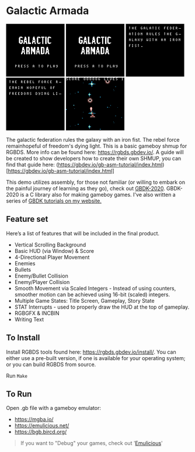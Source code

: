 # Galactic Armada

<img src=".github/assets/galactic-armada-gif.gif" width="160" height="144"/>
<img src=".github/assets/title-screen.png" width="160" height="144"/>
<img src=".github/assets/story-screen1.png" width="160" height="144"/>
<img src=".github/assets/story-screen2.png" width="160" height="144"/>
<img src=".github/assets/gameplay.png" width="160" height="144"/>

The galactic federation rules the galaxy with an iron fist. The rebel force remainhopeful of freedom's dying light. This is a basic gameboy shmup for RGBDS. More info can be found here: https://rgbds.gbdev.io/. A guide will be created to show developers how to create their own SHMUP, you can find that guide here: (https://gbdev.io/gb-asm-tutorial/index.html)[https://gbdev.io/gb-asm-tutorial/index.html]

This demo utilizes assembly, for those not familiar (or willing to embark on the painful journey of learning as they go), check out [GBDK-2020](https://github.com/gbdk-2020/gbdk-2020). GBDK-2020 is a C library also for making gameboy games. I've also written a series of [GBDK tutorials on my website.](https://laroldsjubilantjunkyard.com/tutorials/how-to-make-a-gameboy-game/) 

## Feature set
Here’s a list of features that will be included in the final product.

- Vertical Scrolling Background
- Basic HUD (via Window) & Score
- 4-Directional Player Movement
- Enemies
- Bullets
- Enemy/Bullet Collision
- Enemy/Player Collision
- Smooth Movement via Scaled Integers - Instead of using counters, smoother motion can be achieved using 16-bit (scaled) integers.
- Multiple Game States: Title Screen, Gameplay, Story State
- STAT Interrupts - used to properly draw the HUD at the top of gameplay.
- RGBGFX & INCBIN
- Writing Text

## To Install

Install RGBDS tools found here: https://rgbds.gbdev.io/install/. You can either use a pre-built version, if one is available for your operating system; or you can build RGBDS from source.

Run `Make`

## To Run

Open .gb file with a gameboy emulator:
 - https://mgba.io/
 - https://emulicious.net/
 - https://bgb.bircd.org/

> If you want to "Debug" your games, check out '[Emulicious](https://emulicious.net/)'